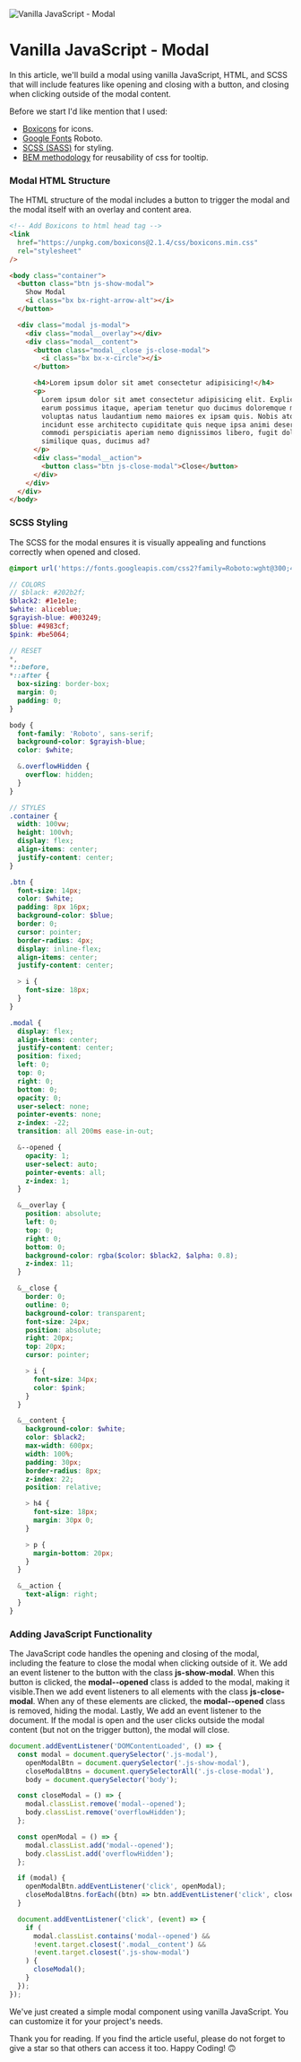 ![Vanilla JavaScript - Modal](https://raw.githubusercontent.com/serhatbek/javascript-projects/main/Modal/modal.png)

# Vanilla JavaScript - Modal

In this article, we'll build a modal using vanilla JavaScript, HTML, and SCSS that will include features like opening and closing with a button, and closing when clicking outside of the modal content.

Before we start I'd like mention that I used:

- [Boxicons](https://boxicons.com/) for icons.
- [Google Fonts](https://fonts.google.com) Roboto.
- [SCSS (SASS)](https://sass-lang.com/) for styling.
- [BEM methodology](https://getbem.com/introduction) for reusability of css for tooltip.

### Modal HTML Structure

The HTML structure of the modal includes a button to trigger the modal and the modal itself with an overlay and content area.

```html
<!-- Add Boxicons to html head tag -->
<link
  href="https://unpkg.com/boxicons@2.1.4/css/boxicons.min.css"
  rel="stylesheet"
/>

<body class="container">
  <button class="btn js-show-modal">
    Show Modal
    <i class="bx bx-right-arrow-alt"></i>
  </button>

  <div class="modal js-modal">
    <div class="modal__overlay"></div>
    <div class="modal__content">
      <button class="modal__close js-close-modal">
        <i class="bx bx-x-circle"></i>
      </button>

      <h4>Lorem ipsum dolor sit amet consectetur adipisicing!</h4>
      <p>
        Lorem ipsum dolor sit amet consectetur adipisicing elit. Explicabo hic
        earum possimus itaque, aperiam tenetur quo ducimus doloremque maxime
        voluptas natus laudantium nemo maiores ex ipsam quis. Nobis atque
        incidunt esse architecto cupiditate quis neque ipsa animi deserunt
        commodi perspiciatis aperiam nemo dignissimos libero, fugit dolorum
        similique quas, ducimus ad?
      </p>
      <div class="modal__action">
        <button class="btn js-close-modal">Close</button>
      </div>
    </div>
  </div>
</body>
```

### SCSS Styling

The SCSS for the modal ensures it is visually appealing and functions correctly when opened and closed.

```scss
@import url('https://fonts.googleapis.com/css2?family=Roboto:wght@300;400;500;700&display=swap');

// COLORS
// $black: #202b2f;
$black2: #1e1e1e;
$white: aliceblue;
$grayish-blue: #003249;
$blue: #4983cf;
$pink: #be5064;

// RESET
*,
*::before,
*::after {
  box-sizing: border-box;
  margin: 0;
  padding: 0;
}

body {
  font-family: 'Roboto', sans-serif;
  background-color: $grayish-blue;
  color: $white;

  &.overflowHidden {
    overflow: hidden;
  }
}

// STYLES
.container {
  width: 100vw;
  height: 100vh;
  display: flex;
  align-items: center;
  justify-content: center;
}

.btn {
  font-size: 14px;
  color: $white;
  padding: 8px 16px;
  background-color: $blue;
  border: 0;
  cursor: pointer;
  border-radius: 4px;
  display: inline-flex;
  align-items: center;
  justify-content: center;

  > i {
    font-size: 18px;
  }
}

.modal {
  display: flex;
  align-items: center;
  justify-content: center;
  position: fixed;
  left: 0;
  top: 0;
  right: 0;
  bottom: 0;
  opacity: 0;
  user-select: none;
  pointer-events: none;
  z-index: -22;
  transition: all 200ms ease-in-out;

  &--opened {
    opacity: 1;
    user-select: auto;
    pointer-events: all;
    z-index: 1;
  }

  &__overlay {
    position: absolute;
    left: 0;
    top: 0;
    right: 0;
    bottom: 0;
    background-color: rgba($color: $black2, $alpha: 0.8);
    z-index: 11;
  }

  &__close {
    border: 0;
    outline: 0;
    background-color: transparent;
    font-size: 24px;
    position: absolute;
    right: 20px;
    top: 20px;
    cursor: pointer;

    > i {
      font-size: 34px;
      color: $pink;
    }
  }

  &__content {
    background-color: $white;
    color: $black2;
    max-width: 600px;
    width: 100%;
    padding: 30px;
    border-radius: 8px;
    z-index: 22;
    position: relative;

    > h4 {
      font-size: 18px;
      margin: 30px 0;
    }

    > p {
      margin-bottom: 20px;
    }
  }

  &__action {
    text-align: right;
  }
}
```

### Adding JavaScript Functionality

The JavaScript code handles the opening and closing of the modal, including the feature to close the modal when clicking outside of it. We add an event listener to the button with the class **js-show-modal**. When this button is clicked, the **modal--opened** class is added to the modal, making it visible.Then we add event listeners to all elements with the class **js-close-modal**. When any of these elements are clicked, the **modal--opened** class is removed, hiding the modal. Lastly, We add an event listener to the document. If the modal is open and the user clicks outside the modal content (but not on the trigger button), the modal will close.

```javascript
document.addEventListener('DOMContentLoaded', () => {
  const modal = document.querySelector('.js-modal'),
    openModalBtn = document.querySelector('.js-show-modal'),
    closeModalBtns = document.querySelectorAll('.js-close-modal'),
    body = document.querySelector('body');

  const closeModal = () => {
    modal.classList.remove('modal--opened');
    body.classList.remove('overflowHidden');
  };

  const openModal = () => {
    modal.classList.add('modal--opened');
    body.classList.add('overflowHidden');
  };

  if (modal) {
    openModalBtn.addEventListener('click', openModal);
    closeModalBtns.forEach((btn) => btn.addEventListener('click', closeModal));
  }

  document.addEventListener('click', (event) => {
    if (
      modal.classList.contains('modal--opened') &&
      !event.target.closest('.modal__content') &&
      !event.target.closest('.js-show-modal')
    ) {
      closeModal();
    }
  });
});
```

We've just created a simple modal component using vanilla JavaScript. You can customize it for your project's needs.

Thank you for reading. If you find the article useful, please do not forget to give a star so that others can access it too. Happy Coding! 🙃

